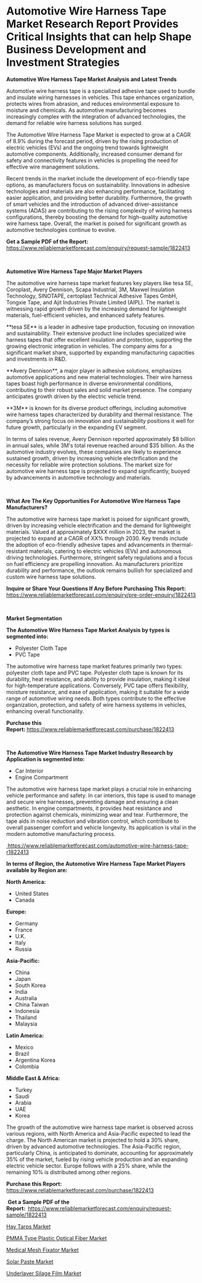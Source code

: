 <p><h1>Automotive Wire Harness Tape Market Research Report Provides Critical Insights that can help Shape Business Development and Investment Strategies</h1></p><p><strong>Automotive Wire Harness Tape Market Analysis and Latest Trends</strong></p>
<p><p>Automotive wire harness tape is a specialized adhesive tape used to bundle and insulate wiring harnesses in vehicles. This tape enhances organization, protects wires from abrasion, and reduces environmental exposure to moisture and chemicals. As automotive manufacturing becomes increasingly complex with the integration of advanced technologies, the demand for reliable wire harness solutions has surged.</p><p>The Automotive Wire Harness Tape Market is expected to grow at a CAGR of 8.9% during the forecast period, driven by the rising production of electric vehicles (EVs) and the ongoing trend towards lightweight automotive components. Additionally, increased consumer demand for safety and connectivity features in vehicles is propelling the need for effective wire management solutions.</p><p>Recent trends in the market include the development of eco-friendly tape options, as manufacturers focus on sustainability. Innovations in adhesive technologies and materials are also enhancing performance, facilitating easier application, and providing better durability. Furthermore, the growth of smart vehicles and the introduction of advanced driver-assistance systems (ADAS) are contributing to the rising complexity of wiring harness configurations, thereby boosting the demand for high-quality automotive wire harness tape. Overall, the market is poised for significant growth as automotive technologies continue to evolve.</p></p>
<p><strong>Get a Sample PDF of the Report:&nbsp;</strong> <a href="https://www.reliablemarketforecast.com/enquiry/request-sample/1822413?utm_campaign=1134&utm_medium=2&utm_source=Github&utm_content=ia&utm_term=10112024&utm_id=automotive-wire-harness-tape">https://www.reliablemarketforecast.com/enquiry/request-sample/1822413</a></p>
<p>&nbsp;</p>
<p><strong>Automotive Wire Harness Tape Major Market Players</strong></p>
<p><p>The automotive wire harness tape market features key players like tesa SE, Coroplast, Avery Dennison, Scapa Industrial, 3M, Maxwel Insulation Technology, SINOTAPE, certoplast Technical Adhesive Tapes GmbH, Tongxie Tape, and Ajit Industries Private Limited (AIPL). The market is witnessing rapid growth driven by the increasing demand for lightweight materials, fuel-efficient vehicles, and enhanced safety features.</p><p>**tesa SE** is a leader in adhesive tape production, focusing on innovation and sustainability. Their extensive product line includes specialized wire harness tapes that offer excellent insulation and protection, supporting the growing electronic integration in vehicles. The company aims for a significant market share, supported by expanding manufacturing capacities and investments in R&D.</p><p>**Avery Dennison**, a major player in adhesive solutions, emphasizes automotive applications and new material technologies. Their wire harness tapes boast high performance in diverse environmental conditions, contributing to their robust sales and solid market presence. The company anticipates growth driven by the electric vehicle trend.</p><p>**3M** is known for its diverse product offerings, including automotive wire harness tapes characterized by durability and thermal resistance. The company’s strong focus on innovation and sustainability positions it well for future growth, particularly in the expanding EV segment.</p><p>In terms of sales revenue, Avery Dennison reported approximately $8 billion in annual sales, while 3M's total revenue reached around $35 billion. As the automotive industry evolves, these companies are likely to experience sustained growth, driven by increasing vehicle electrification and the necessity for reliable wire protection solutions. The market size for automotive wire harness tape is projected to expand significantly, buoyed by advancements in automotive technology and materials.</p></p>
<p>&nbsp;</p>
<p><strong>What Are The Key Opportunities For Automotive Wire Harness Tape Manufacturers?</strong></p>
<p><p>The automotive wire harness tape market is poised for significant growth, driven by increasing vehicle electrification and the demand for lightweight materials. Valued at approximately $XXX million in 2023, the market is projected to expand at a CAGR of XX% through 2030. Key trends include the adoption of eco-friendly adhesive tapes and advancements in thermal-resistant materials, catering to electric vehicles (EVs) and autonomous driving technologies. Furthermore, stringent safety regulations and a focus on fuel efficiency are propelling innovation. As manufacturers prioritize durability and performance, the outlook remains bullish for specialized and custom wire harness tape solutions.</p></p>
<p><strong>Inquire or Share Your Questions If Any Before Purchasing This Report:</strong> <a href="https://www.reliablemarketforecast.com/enquiry/pre-order-enquiry/1822413?utm_campaign=1134&utm_medium=2&utm_source=Github&utm_content=ia&utm_term=10112024&utm_id=automotive-wire-harness-tape">https://www.reliablemarketforecast.com/enquiry/pre-order-enquiry/1822413</a></p>
<p>&nbsp;</p>
<p><strong>Market Segmentation</strong></p>
<p><strong>The Automotive Wire Harness Tape Market Analysis by types is segmented into:</strong></p>
<p><ul><li>Polyester Cloth Tape</li><li>PVC Tape</li></ul></p>
<p><p>The automotive wire harness tape market features primarily two types: polyester cloth tape and PVC tape. Polyester cloth tape is known for its durability, heat resistance, and ability to provide insulation, making it ideal for high-temperature applications. Conversely, PVC tape offers flexibility, moisture resistance, and ease of application, making it suitable for a wide range of automotive wiring needs. Both types contribute to the effective organization, protection, and safety of wire harness systems in vehicles, enhancing overall functionality.</p></p>
<p><strong>Purchase this Report:&nbsp;</strong><a href="https://www.reliablemarketforecast.com/purchase/1822413?utm_campaign=1134&utm_medium=2&utm_source=Github&utm_content=ia&utm_term=10112024&utm_id=automotive-wire-harness-tape">https://www.reliablemarketforecast.com/purchase/1822413</a></p>
<p>&nbsp;</p>
<p><strong>The Automotive Wire Harness Tape Market Industry Research by Application is segmented into:</strong></p>
<p><ul><li>Car Interior</li><li>Engine Compartment</li></ul></p>
<p><p>The automotive wire harness tape market plays a crucial role in enhancing vehicle performance and safety. In car interiors, this tape is used to manage and secure wire harnesses, preventing damage and ensuring a clean aesthetic. In engine compartments, it provides heat resistance and protection against chemicals, minimizing wear and tear. Furthermore, the tape aids in noise reduction and vibration control, which contribute to overall passenger comfort and vehicle longevity. Its application is vital in the modern automotive manufacturing process.</p></p>
<p><a href="https://www.reliablemarketforecast.com/automotive-wire-harness-tape-r1822413?utm_campaign=1134&utm_medium=2&utm_source=Github&utm_content=ia&utm_term=10112024&utm_id=automotive-wire-harness-tape">&nbsp;https://www.reliablemarketforecast.com/automotive-wire-harness-tape-r1822413</a></p>
<p><strong>In terms of Region, the Automotive Wire Harness Tape Market Players available by Region are:</strong></p>
<p>
    <p> <strong> North America: </strong>
        <ul>
            <li>United States</li>
            <li>Canada</li>
        </ul>
        </p> 
    <p> <strong> Europe: </strong>
        <ul>
            <li>Germany</li>
            <li>France</li>
            <li>U.K.</li>
            <li>Italy</li>
            <li>Russia</li>
        </ul>
        </p> 
    <p> <strong> Asia-Pacific: </strong>
        <ul>
            <li>China</li>
            <li>Japan</li>
            <li>South Korea</li>
            <li>India</li>
            <li>Australia</li>
            <li>China Taiwan</li>
            <li>Indonesia</li>
            <li>Thailand</li>
            <li>Malaysia</li>
        </ul>
        </p> 
    <p> <strong> Latin America: </strong>
        <ul>
            <li>Mexico</li>
            <li>Brazil</li>
            <li>Argentina Korea</li>
            <li>Colombia</li>
        </ul>
        </p> 
    <p> <strong> Middle East & Africa: </strong>
        <ul>
            <li>Turkey</li>
            <li>Saudi</li>
            <li>Arabia</li>
            <li>UAE</li>
            <li>Korea</li>
        </ul>
    </p>
    </p>
<p><p>The growth of the automotive wire harness tape market is observed across various regions, with North America and Asia-Pacific expected to lead the charge. The North American market is projected to hold a 30% share, driven by advanced automotive technologies. The Asia-Pacific region, particularly China, is anticipated to dominate, accounting for approximately 35% of the market, fueled by rising vehicle production and an expanding electric vehicle sector. Europe follows with a 25% share, while the remaining 10% is distributed among other regions.</p></p>
<p><strong>Purchase this Report: </strong><a href="https://www.reliablemarketforecast.com/purchase/1822413?utm_campaign=1134&utm_medium=2&utm_source=Github&utm_content=ia&utm_term=10112024&utm_id=automotive-wire-harness-tape">https://www.reliablemarketforecast.com/purchase/1822413</a></p>
<p>&nbsp;<strong>Get a Sample PDF of the Report:&nbsp;&nbsp;</strong><a href="https://www.reliablemarketforecast.com/enquiry/request-sample/1822413?utm_campaign=1134&utm_medium=2&utm_source=Github&utm_content=ia&utm_term=10112024&utm_id=automotive-wire-harness-tape">https://www.reliablemarketforecast.com/enquiry/request-sample/1822413</a></p>
<p><strong></strong></p>
<p><p><a href="https://github.com/sandygraoj2/Market-Research-Report-List-1/blob/main/hay-tarps-market.md?utm_campaign=1134&utm_medium=2&utm_source=Github&utm_content=ia&utm_term=10112024&utm_id=automotive-wire-harness-tape">Hay Tarps Market</a></p><p><a href="https://www.linkedin.com/pulse/emerging-trends-pmma-type-plastic-optical-fiber-market-d8wae?utm_campaign=1134&utm_medium=2&utm_source=Github&utm_content=ia&utm_term=10112024&utm_id=automotive-wire-harness-tape">PMMA Type Plastic Optical Fiber Market</a></p><p><a href="https://issuu.com/reportprime-2/docs/medical-mesh-fixator-market-size-20_2b84f60d3420a7?utm_campaign=1134&utm_medium=2&utm_source=Github&utm_content=ia&utm_term=10112024&utm_id=automotive-wire-harness-tape">Medical Mesh Fixator Market</a></p><p><a href="https://www.linkedin.com/pulse/nd-growth-projections-till-2031-adaptive-researcher-zxhee?utm_campaign=1134&utm_medium=2&utm_source=Github&utm_content=ia&utm_term=10112024&utm_id=automotive-wire-harness-tape">Solar Paste Market</a></p><p><a href="https://github.com/janelbaub6/Market-Research-Report-List-1/blob/main/underlayer-silage-film-market.md?utm_campaign=1134&utm_medium=2&utm_source=Github&utm_content=ia&utm_term=10112024&utm_id=automotive-wire-harness-tape">Underlayer Silage Film Market</a></p></p>